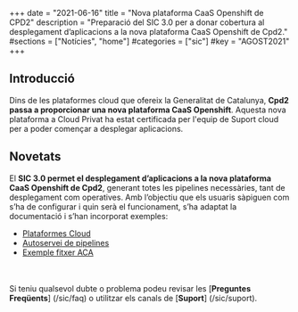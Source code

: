 +++
date        = "2021-06-16"
title       = "Nova plataforma CaaS Openshift de CPD2"
description = "Preparació del SIC 3.0 per a donar cobertura al desplegament d’aplicacions a la nova plataforma CaaS Openshift de Cpd2."
#sections    = ["Notícies", "home"]
#categories  = ["sic"]
#key         = "AGOST2021"
+++

## Introducció

Dins de les plataformes cloud que ofereix la Generalitat de Catalunya, **Cpd2 passa a proporcionar una nova plataforma
CaaS Openshift**. Aquesta nova plataforma a Cloud Privat ha estat certificada per l'equip de Suport cloud per a poder començar a
desplegar aplicacions.

## Novetats

El **SIC 3.0 permet el desplegament d’aplicacions a la nova plataforma CaaS Openshift de Cpd2**, generant
totes les pipelines necessàries, tant de desplegament com operatives. Amb l’objectiu que els usuaris
sàpiguen com s’ha de configurar i quin serà el funcionament, s’ha adaptat la documentació i s’han
incorporat exemples:

- [Plataformes Cloud](/cloud/plataformes-cloud/)
- [Autoservei de pipelines](/sic30-serveis/autoservei-pipelines/)
- [Exemple fitxer ACA](/related/sic/3.0/aca_const_despl_node_openshift_cpd4_cpd2.yml)

<br/><br/>
Si teniu qualsevol dubte o problema podeu revisar les [**Preguntes Freqüents**] (/sic/faq) o utilitzar els canals de [**Suport**] (/sic/suport).